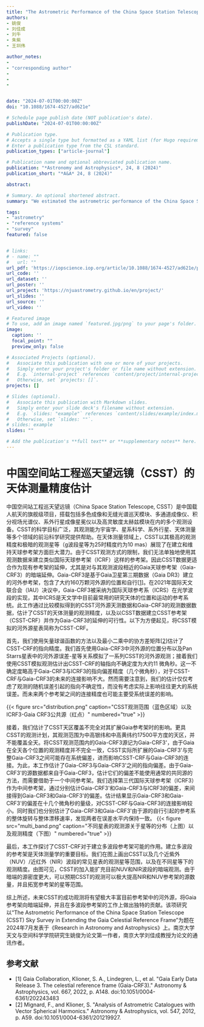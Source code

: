 ```yaml
---
title: "The Astrometric Performance of the China Space Station Telescope (CSST) Sky Survey in Extending the Gaia Celestial Reference Frame"
authors:
- 姚俊
- 刘佳成
- 刘牛
- 朱紫
- 王圳伟

author_notes:
- 
- "corresponding author"
- 
- 
- 


date: "2024-07-01T00:00:00Z"
doi: "10.1088/1674-4527/ad621e"

# Schedule page publish date (NOT publication's date).
publishDate: "2024-07-01T00:00:00Z"

# Publication type.
# Accepts a single type but formatted as a YAML list (for Hugo requirements).
# Enter a publication type from the CSL standard.
publication_types: ["article-journal"]

# Publication name and optional abbreviated publication name.
publication: "*Astronomy and Astrophysics*, 24, 8 (2024)"
publication_short: "*A&A* 24, 8 (2024)"

abstract: 

# Summary. An optional shortened abstract.
summary: "We estimated the astrometric performance of the China Space Station Telescope Sky Survey in extending the Gaia Celestial Reference Frame by using a simulated set of sources."

tags:
- "astrometry" 
- "reference systems" 
- "survey"
featured: false


# links:
# - name: ""
#   url: ""
url_pdf: 'https://iopscience.iop.org/article/10.1088/1674-4527/ad621e/pdf'
url_code: ''
url_dataset: ''
url_poster: ''
url_project: 'https://njuastrometry.github.io/en/project/'
url_slides: ''
url_source: ''
url_video: ''

# Featured image
# To use, add an image named `featured.jpg/png` to your page's folder. 
image:
  caption: ''
  focal_point: ""
  preview_only: false

# Associated Projects (optional).
#   Associate this publication with one or more of your projects.
#   Simply enter your project's folder or file name without extension.
#   E.g. `internal-project` references `content/project/internal-project/index.md`.
#   Otherwise, set `projects: []`.
projects: []

# Slides (optional).
#   Associate this publication with Markdown slides.
#   Simply enter your slide deck's filename without extension.
#   E.g. `slides: "example"` references `content/slides/example/index.md`.
#   Otherwise, set `slides: ""`.
# slides: example
slides: ""

# Add the publication's **full text** or **supplementary notes** here. You can use rich formatting such as including [code, math, and images](https://docs.hugoblox.com/content/writing-markdown-latex/).
---
```


<!-- {{% callout note %}}
Click the *Cite* button above to demo the feature to enable visitors to import publication metadata into their reference management software.
{{% /callout %}}

{{% callout note %}}
Create your slides in Markdown - click the *Slides* button to check out the example.
{{% /callout %}} -->

# 中国空间站工程巡天望远镜（CSST）的天体测量精度估计

中国空间站工程巡天望远镜（China Space Station Telescope, CSST）是中国载人航天的旗舰级项目，搭载包括多色成像和无缝光谱巡天模块、多通道成像仪、积分视场光谱仪、系外行星成像星冕仪以及高灵敏度太赫兹模块在内的多个观测设备。CSST的科学目标广泛，其观测能为宇宙学、星系科学、系外行星、天体测量等多个领域的前沿科学研究提供帮助。在天体测量领域上，CSST以其极高的观测精度和极暗的观测星等（g波段星等为25时精度约为10 mas）展现了在建立和维持天球参考架方面巨大潜力。由于CSST观测方式的限制，我们无法单独地使用其观测数据来建立类似国际天球参考架（ICRF）这样的参考架。因此CSST数据更适合作为现有参考架的延伸，尤其是对与其观测波段相近的Gaia天球参考架（Gaia-CRF3）的暗端延伸。Gaia-CRF3是基于Gaia卫星第三期数据（Gaia DR3）建立的河外参考架，包含了大约160万颗河外源的位置和自行[[1](#Gaia_CRF3)]。在2021年国际天文联合会（IAU）决议中，Gaia-CRF3被采纳为国际天球参考系（ICRS）在光学波段的实现，其中ICRS是天文学中目前最常用的研究天体的位置和运动的参考系统。此工作通过比较模拟得到的CSST河外源天测数据和Gaia-CRF3的观测数据数据，估计了CSST的天体测量的观测精度，以及以CSST数据建立CSST参考架（CSST-CRF）并作为Gaia-CRF3的延伸的可行性。以下为方便起见，将CSST模拟的河外源星表简称为CSST-CRF。

首先，我们使用矢量球谐函数的方法以及最小二乘中的协方差矩阵[[2](#Mignard2012)]估计了CSST-CRF的指向精度。我们首先使用Gaia-CRF3中河外源的位置分布以及Pan Starrs星表中的河外源误差-星等关系模拟了一系列CSST的河外源观测；接着我们使用CSST模拟观测估计出CSST-CRF的轴指向不确定度为大约11 微角秒。这一不确定度略高于Gaia-CRF3与ICRF3的指向偏差精度（几个微角秒），对于CSST-CRF与Gaia-CRF3的未来的连接影响不大。然而需要注意到，我们的估计仅仅考虑了观测的随机误差引起的指向不确定性，而没有考虑实际上影响往往更大的系统误差。而未来两个参考架之间的连接精度也可能主要受系统误差的影响。

{{< figure src="distribution.png" caption="CSST观测范围（蓝色区域）以及ICRF3-Gaia CRF3公共源（红点）" numbered="true" >}}

接着，我们估计了CSST天区覆盖不完全对其扩展Gaia参考架时的影响。更具CSST的观测计划，其观测范围为中高银纬和中高黄纬约17500平方度的天区，并不能覆盖全天。将CSST观测范围内的Gaia-CRF3源记为Gaia-CRF3'，由于Gaia在全天各个位置的观测精度并不完全一致，CSST实际所扩展的Gaia-CRF3'与完整Gaia-CRF3之间可能存在系统偏差，进而影响CSST-CRF与Gaia-CRF3的连接。为此，本工作估计了Gaia-CRF3与Gaia-CRF3'之间的指向偏差。由于Gaia-CRF3'的源数据都来自于Gaia-CRF3，估计它们的偏差不能使用通常的共同源的方法，而需要借助于一个中间参考架。我们选择第三代国际天球参考架（ICRF3）作为中间参考架，通过分别估计Gaia-CRF3'和Gaia-CRF3与ICRF3的偏差，来间接得到Gaia-CRF3和Gaia-CRF3'的偏差。估计结果显示Gaia-CRF3和Gaia-CRF3'的偏差在十几个微角秒的量级，对CSST-CRF与Gaia-CRF3的连接影响较小。同时我们也分别估计了Gaia-CRF3和Gaia-CRF3'由于源的自行引起的参考系的整体旋转与整体漂移速率，发现两者在误差水平内保持一致。
{{< figure src="multi_band.png" caption="不同星表的观测源关于星等的分布（上图）以及观测精度（下图）" numbered="true" >}}

最后，本工作探讨了CSST-CRF对于建立多波段参考架可能的作用。建立多波段的参考架是天体测量学的重要目标。我们在图上画出CSST以及几个近紫外（NUV）/近红外（NIR）波段的常见星表的观测星等范围，以及在不同星等下的观测精度。由图可见，CSST的加入能扩充目前NUV和NIR波段的暗端观测。由于暗端的源密度更大，可以预期CSST的观测可以极大提高NIR和NUV参考架的源数量，并且拓宽参考架的星等范围。

综上所述，未来CSST的成功观测将有望极大丰富目前参考架中的河外源，将Gaia参考架向暗端延伸，并且在多波段参考架的工作上做出独特的贡献。该项研究以“The Astrometric Performance of the China Space Station Telescope (CSST) Sky Survey in Extending the Gaia Celestial Reference Frame”为题在2024年7月发表于《Research in Astronomy and Astrophysics》上。南京大学天文与空间科学学院研究生姚俊为论文第一作者，南京大学刘佳成教授为论文的通讯作者。

## 参考文献

- <span id="Gaia_CRF3">[1] Gaia Collaboration, Klioner, S. A., Lindegren, L., et al. "Gaia Early Data Release 3. The celestial reference frame (Gaia-CRF3)." Astronomy & Astrophysics, vol. 667, 2022, p. A148. doi:10.1051/0004-6361/202243483
- <span id="Mignard2012">[2] Mignard, F., and Klioner, S. "Analysis of Astrometric Catalogues with Vector Spherical Harmonics." Astronomy & Astrophysics, vol. 547, 2012, p. A59. doi:10.1051/0004-6361/201219927.
